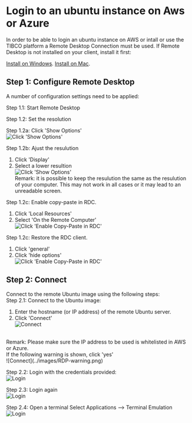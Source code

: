 # Login to an ubuntu instance on Aws or Azure

In order to be able to login an ubuntu instance on AWS or intall or use the TIBCO platform a Remote Desktop Connection must be used. If Remote Desktop is not installed on your client, install it first:

[Install on Windows](https://learn.microsoft.com/en-us/windows-server/remote/remote-desktop-services/clients/uninstall-remote-desktop-connection?tabs=gui).
[Install on Mac](https://support.apple.com/en-gb/guide/remote-desktop/apdf49e03a4/mac).

## Step 1: Configure Remote Desktop
A number of configuration settings need to be applied:

Step 1.1: Start Remote Desktop

Step 1.2: Set the resolution

Step 1.2a: Click 'Show Options'<br>
![Click 'Show Options'](../images/RDC-show-options.png)

Step 1.2b: Ajust the resulution<br>
1. Click 'Display'
2. Select a lower resultion<br>
![Click 'Show Options'](../images/RDC-size.png)<br>
Remark: it is possible to keep the resulution the same as the resulution of your computer. This may not work in all cases or it may lead to an unreadable screen.

Step 1.2c: Enable copy-paste in RDC.
1. Click 'Local Resources'
2. Select 'On the Remote Computer'<br> 
![Click 'Enable Copy-Paste in RDC'](../images/RDC-cp.png)

Step 1.2c: Restore the RDC client. 
1. Click 'general'
2. Click 'hide options'<br>
![Click 'Enable Copy-Paste in RDC'](../images/RDC-general.png)

## Step 2: Connect
Connect to the remote Ubuntu image using the following steps:
<br>
Step 2.1: Connect to the Ubuntu image:
1. Enter the hostname (or IP address) of the remote Ubuntu server.
2. Click 'Connect'<br> 
![Connect](../images/RDC-connect.png)
<br>
Remark: Please make sure the IP address to be used is whitelisted in AWS or Azure.
<br>
If the following warning is shown, click 'yes'<br>
![Connect](../images/RDP-warning.png)

Step 2.2: Login with the credentials provided:<br>
![Login](../images/xrdp-login.png)

Step 2.3: Login again <br>
![Login](../images/login-again.png)

Step 2.4: Open a terminal 
Select Applications --> Terminal Emulation <br>
![Login](../images/terminal.png)